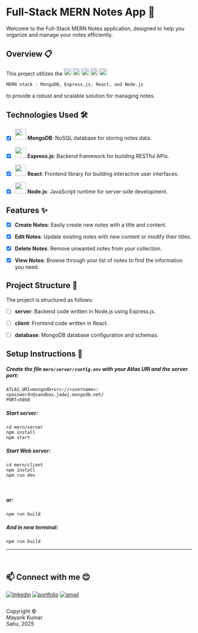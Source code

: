 # Full-Stack MERN Notes App 📝


Welcome to the Full-Stack MERN Notes application, designed to help you organize and manage your notes efficiently.

## Overview 📋

This project utilizes the <img height=20px src="https://skillicons.dev/icons?i=mongo"> <img height=20px src="https://skillicons.dev/icons?i=express"> <img height=20px src="https://skillicons.dev/icons?i=nodejs">  <img height=20px src="https://skillicons.dev/icons?i=react"> <img height=20px src="https://skillicons.dev/icons?i=js">
```markdown
MERN stack - MongoDB, Express.js, React, and Node.js
```
to provide a robust and scalable solution for managing notes.


## Technologies Used 🛠️

- [x] <img height=30px src="https://skillicons.dev/icons?i=mongo"> **MongoDB**: NoSQL database for storing notes data.
- [x] <img height=30px src="https://skillicons.dev/icons?i=express"> **Express.js**: Backend framework for building RESTful APIs.
- [x] <img height=30px src="https://skillicons.dev/icons?i=react"> **React**: Frontend library for building interactive user interfaces.
- [x] <img height=30px src="https://skillicons.dev/icons?i=nodejs"> **Node.js**: JavaScript runtime for server-side development.



## Features ✨

- [x] **Create Notes**: Easily create new notes with a title and content.
- [x] **Edit Notes**: Update existing notes with new content or modify their titles.
- [x] **Delete Notes**: Remove unwanted notes from your collection.
- [x] **View Notes**: Browse through your list of notes to find the information you need.


## Project Structure 📁

The project is structured as follows:

- [ ] **server**: Backend code written in Node.js using Express.js.
- [ ] **client**: Frontend code written in React.
- [ ] **database**: MongoDB database configuration and schemas.






## Setup Instructions 🚀
##### Create the file `mern/server/config.env` with your Atlas URI and the server port:
```
ATLAS_URI=mongodb+srv://<username>:<password>@sandbox.jadwj.mongodb.net/
PORT=5050
```

##### Start server:
```
cd mern/server
npm install
npm start
```

##### Start Web server:
```
cd mern/client
npm install
npm run dev
```
<br>

##### or:
```
npm run build
```
##### And in new terminal:
```
npm run build
```


---
<br>


## 📫 Connect with me 😊
[![linkedin](https://img.shields.io/badge/linkedin-0A66C2?style=for-the-badge&logo=linkedin&logoColor=white)](www.linkedin.com/in/mayank-sahu-mayanksahu)
[![portfolio](https://img.shields.io/badge/my_portfolio-000?style=for-the-badge&logo=ko-fi&logoColor=white)](https://github.com/mayankksahu)
[![gmail](https://img.shields.io/badge/Gmail-D14836?style=for-the-badge&logo=gmail&logoColor=white)](mailto:sijalsahu@gmail.com)

<footer>
<p style="float:left; width: 20%;">
Copyright © Mayank Kumar Sahu, 2025
</p>
</footer>
